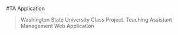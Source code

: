 #TA Application
> Washington State University Class Project. Teaching Assistant Management Web Application
